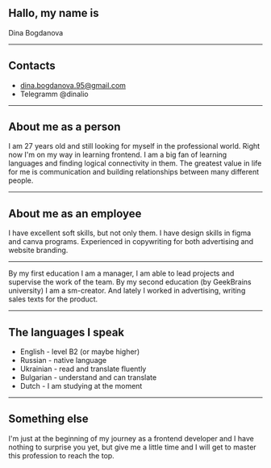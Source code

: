  ## Hallo, my name is
 Dina Bogdanova
***
 ## Contacts 
 - dina.bogdanova.95@gmail.com 
 - Telegramm @dinalio
***
 ## About me as a person 
 I am 27 years old and still looking for myself in the professional world. Right now I'm on my way in learning frontend.
 I am a big fan of learning languages and finding logical connectivity in them. The greatest value in life for me is communication and building relationships between many different people. 
***
 ## About me as an employee
I have excellent soft skills, but not only them.
I have design skills in figma and canva programs.
Experienced in copywriting for both advertising and website branding. 
***
By my first education I am a manager, I am able to lead projects and supervise the work of the team. 
By my second education (by GeekBrains university) I am a sm-creator.
And lately I worked in advertising, writing sales texts for the product. 
***
## The languages I speak
- English - level B2 (or maybe higher) 
- Russian - native language 
- Ukrainian - read and translate fluently
- Bulgarian - understand and can translate 
- Dutch - I am studying at the moment
***
## Something else
I'm just at the beginning of my journey as a frontend developer and I have nothing to surprise you yet, but give me a little time and I will get to master this profession to reach the top. 
